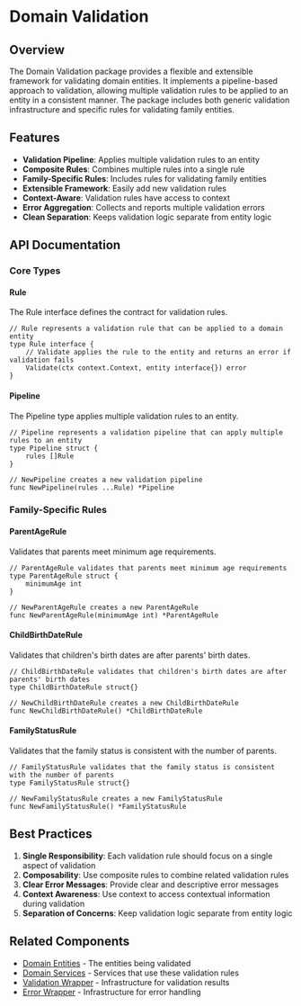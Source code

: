 # Domain Validation

## Overview

The Domain Validation package provides a flexible and extensible framework for validating domain entities. It implements a pipeline-based approach to validation, allowing multiple validation rules to be applied to an entity in a consistent manner. The package includes both generic validation infrastructure and specific rules for validating family entities.

## Features

- **Validation Pipeline**: Applies multiple validation rules to an entity
- **Composite Rules**: Combines multiple rules into a single rule
- **Family-Specific Rules**: Includes rules for validating family entities
- **Extensible Framework**: Easily add new validation rules
- **Context-Aware**: Validation rules have access to context
- **Error Aggregation**: Collects and reports multiple validation errors
- **Clean Separation**: Keeps validation logic separate from entity logic

## API Documentation

### Core Types

#### Rule

The Rule interface defines the contract for validation rules.

```
// Rule represents a validation rule that can be applied to a domain entity
type Rule interface {
    // Validate applies the rule to the entity and returns an error if validation fails
    Validate(ctx context.Context, entity interface{}) error
}
```

#### Pipeline

The Pipeline type applies multiple validation rules to an entity.

```
// Pipeline represents a validation pipeline that can apply multiple rules to an entity
type Pipeline struct {
    rules []Rule
}

// NewPipeline creates a new validation pipeline
func NewPipeline(rules ...Rule) *Pipeline
```

### Family-Specific Rules

#### ParentAgeRule

Validates that parents meet minimum age requirements.

```
// ParentAgeRule validates that parents meet minimum age requirements
type ParentAgeRule struct {
    minimumAge int
}

// NewParentAgeRule creates a new ParentAgeRule
func NewParentAgeRule(minimumAge int) *ParentAgeRule
```

#### ChildBirthDateRule

Validates that children's birth dates are after parents' birth dates.

```
// ChildBirthDateRule validates that children's birth dates are after parents' birth dates
type ChildBirthDateRule struct{}

// NewChildBirthDateRule creates a new ChildBirthDateRule
func NewChildBirthDateRule() *ChildBirthDateRule
```

#### FamilyStatusRule

Validates that the family status is consistent with the number of parents.

```
// FamilyStatusRule validates that the family status is consistent with the number of parents
type FamilyStatusRule struct{}

// NewFamilyStatusRule creates a new FamilyStatusRule
func NewFamilyStatusRule() *FamilyStatusRule
```

## Best Practices

1. **Single Responsibility**: Each validation rule should focus on a single aspect of validation
2. **Composability**: Use composite rules to combine related validation rules
3. **Clear Error Messages**: Provide clear and descriptive error messages
4. **Context Awareness**: Use context to access contextual information during validation
5. **Separation of Concerns**: Keep validation logic separate from entity logic

## Related Components

- [Domain Entities](../entity/README.md) - The entities being validated
- [Domain Services](../services/README.md) - Services that use these validation rules
- [Validation Wrapper](../../../infrastructure/adapters/validationwrapper/README.md) - Infrastructure for validation results
- [Error Wrapper](../../../infrastructure/adapters/errorswrapper/README.md) - Infrastructure for error handling